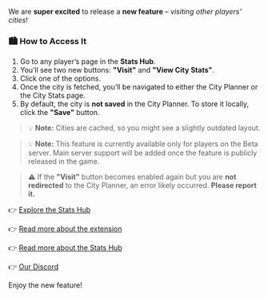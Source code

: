 We are **super excited** to release a **new feature** – *visiting other players' cities*!

### 🏙️ How to Access It
1. Go to any player’s page in the **Stats Hub**.
2. You’ll see two new buttons: **"Visit"** and **"View City Stats"**.
3. Click one of the options.
4. Once the city is fetched, you’ll be navigated to either the City Planner or the City Stats page.
5. By default, the city is **not saved** in the City Planner. To store it locally, click the **"Save"** button.

> 💡 **Note:** Cities are cached, so you might see a slightly outdated layout.

> 💡 **Note:** This feature is currently available only for players on the Beta server. Main server support will be added once the feature is publicly released in the game.

> ⚠️ If the **"Visit"** button becomes enabled again but you are **not redirected** to the City Planner, an error likely occurred. **Please report it.**


👉 [Explore the Stats Hub](https://forgeofgames.com/stats-hub)

👉 [Read more about the extension](https://forgeofgames.com/help/browser-extension)

👉 [Read more about the Stats Hub](https://forgeofgames.com/help/stats-hub)

👉 [Our Discord](https://discord.gg/4vFeeh7CZn)

Enjoy the new feature!
